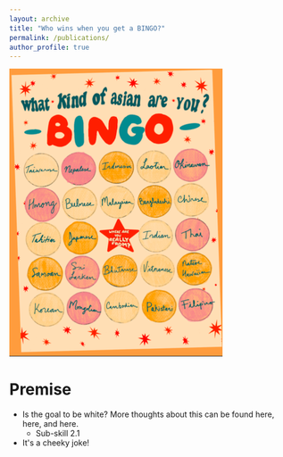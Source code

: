 ```yaml
---
layout: archive
title: "Who wins when you get a BINGO?"
permalink: /publications/
author_profile: true
---
```


![resized.png](https://github.com/lettvi/lettvi.github.io/blob/master/files/resized2.png?raw=true)


Premise
======
* Is the goal to be white? More thoughts about this can be found here, here, and here. 
  * Sub-skill 2.1
* It's a cheeky joke! 
